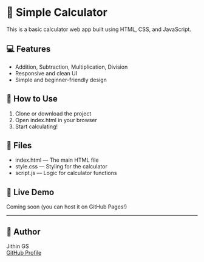 # 🔢 Simple Calculator

This is a basic calculator web app built using HTML, CSS, and JavaScript.

## 💻 Features

- Addition, Subtraction, Multiplication, Division
- Responsive and clean UI
- Simple and beginner-friendly design


## 🚀 How to Use

1. Clone or download the project
2. Open index.html in your browser
3. Start calculating!

## 📁 Files

- index.html — The main HTML file
- style.css — Styling for the calculator
- script.js — Logic for calculator functions

## 🔗 Live Demo

Coming soon (you can host it on GitHub Pages!)

---

## 📌 Author

Jithin GS  
[GitHub Profile](https://github.com/jithin2222)
